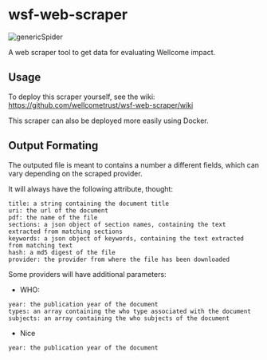 # wsf-web-scraper

![genericSpider](https://user-images.githubusercontent.com/235073/38735019-72dbd1f6-3f1f-11e8-9cb4-fa6f3d270dda.png)

A web scraper tool to get data for evaluating Wellcome impact.

## Usage

To deploy this scraper yourself, see the wiki: https://github.com/wellcometrust/wsf-web-scraper/wiki

This scraper can also be deployed more easily using Docker.

## Output Formating

The outputed file is meant to contains a number a different fields, which can vary depending on the scraped provider.

It will always have the following attribute, thought:

```
title: a string containing the document title
uri: the url of the document
pdf: the name of the file
sections: a json object of section names, containing the text extracted from matching sections
keywords: a json object of keywords, containing the text extracted from matching text
hash: a md5 digest of the file
provider: the provider from where the file has been downloaded
```

Some providers will have additional parameters:

- WHO:

```
year: the publication year of the document
types: an array containing the who type associated with the document
subjects: an array containing the who subjects of the document
```

- Nice

```
year: the publication year of the document
```


